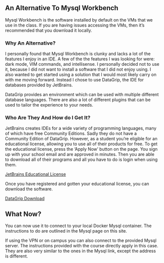 ## An Alternative To Mysql Workbench

Mysql Workbench is the software installed by default on the VMs that we use in the class. If you are having issues accessing the VMs, then it’s recommended that you download it locally.

### Why An Alternative? <br>

I personally found that Mysql Workbench is clunky and lacks a lot of the features I enjoy in an IDE. A few of the the features I was looking for were: dark mode, VIM commands, and intellisense. I personally decided not to use it, because I did not want to install a software that I did not enjoy using. I also wanted to get started using a solution that I would most likely carry on with me moving forward. Instead I chose to use DataGrip, the IDE for databases provided by JetBrains.

DataGrip provides an environment which can be used with multiple different database
languages. There are also a lot of different plugins that can be used to tailor
the experience to your needs.

### Who Are They And How do I Get It?

JetBrains creates IDEs for a wide variety of programming languages, many of which have free Community Editions. Sadly they do not have a Community Edition of DataGrip. However, as a student you’re eligible for an educational license, allowing you to use all of their products for free. To get the educational license, press the ‘Apply Now’ button on the page. You sign up with your school email and are approved in minutes. Then you are able to download all of their programs and all you have to do is login when using them.

[JetBrains Educational License](https://www.jetbrains.com/student/)

Once you have registered and gotten your educational license, you can download
the software. 

[DataGrip Download](https://www.jetbrains.com/datagrip/)

## What Now?

You can now use it to connect to your local Docker Mysql container. The
instructions to do are outlined in the Mysql page on this site. 

If using the VPN or on campus you can also connect to the provided Mysql server.
The instructions provided with the course directly apply in this case. They are
also very similar to the ones in the Mysql link, except the address is
different.

